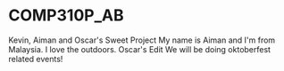 # COMP310P_AB
Kevin, Aiman and Oscar's Sweet Project
My name is Aiman and I'm from Malaysia. I love the outdoors.
Oscar's Edit
We will be doing oktoberfest related events!
